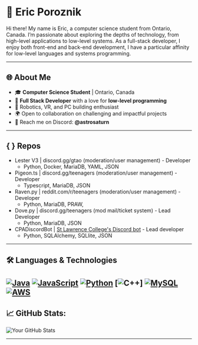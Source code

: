 # 🌌 Eric Poroznik

Hi there! My name is Eric, a computer science student from Ontario, Canada. I’m passionate about exploring the depths of technology, from high-level applications to low-level systems. As a full-stack developer, I enjoy both front-end and back-end development, I have a particular affinity for low-level languages and systems programming.

---

## 🌐 About Me
- 🎓 **Computer Science Student** | Ontario, Canada
- 🔭 **Full Stack Developer** with a love for **low-level programming**
- 🤖 Robotics, VR, and PC building enthusiast
- 🌍 Open to collaboration on challenging and impactful projects
- 💬 Reach me on Discord: **@astrosaturn**

---

## { } Repos

- Lester V3     | discord.gg/gtao        (moderation/user management) - Developer
  - Python, Docker, MariaDB, YAML, JSON
- Pigeon.ts     | discord.gg/teenagers   (moderation/user management) - Developer
  - Typescript, MariaDB, JSON
- Raven.py      | reddit.com/r/teenagers (moderation/user management) - Developer
  - Python, MariaDB, PRAW, 
- Dove.py       | discord.gg/teenagers   (mod mail/ticket system) - Lead Developer
  - Python, MariaDB, JSON
- CPADiscordBot | [St Lawrence College's Discord bot](https://github.com/astrosaturn/CPADiscordBot) - Lead developer
  - Python, SQLAlchemy, SQLlite, JSON

---

## 🛠️ Languages & Technologies

[![Java](https://img.shields.io/badge/java-%23ED8B00.svg?style=for-the-badge&logo=java&logoColor=white)](https://www.java.com/en/)
[![JavaScript](https://img.shields.io/badge/javascript-%23323330.svg?style=for-the-badge&logo=javascript&logoColor=%23F7DF1E)](https://www.javascript.com/)
[![Python](https://img.shields.io/badge/python-3670A0?style=for-the-badge&logo=python&logoColor=ffdd54)](https://www.python.org/)
[![C++](https://img.shields.io/badge/c++-%2300599C.svg?style=for-the-badge&logo=c%2B%2B&logoColor=white)]
[![MySQL](https://img.shields.io/badge/mysql-%2300f.svg?style=for-the-badge&logo=mysql&logoColor=white)](https://www.mysql.com/)
[![AWS](https://img.shields.io/badge/Amazon_AWS-FF9900?style=for-the-badge&logo=amazonaws&logoColor=white)](https://aws.amazon.com/)
---

## 📈 GitHub Stats:

![Your GitHub Stats](https://github-readme-stats.vercel.app/api?username=astrosaturn&show_icons=true&hide_title=true)

---
